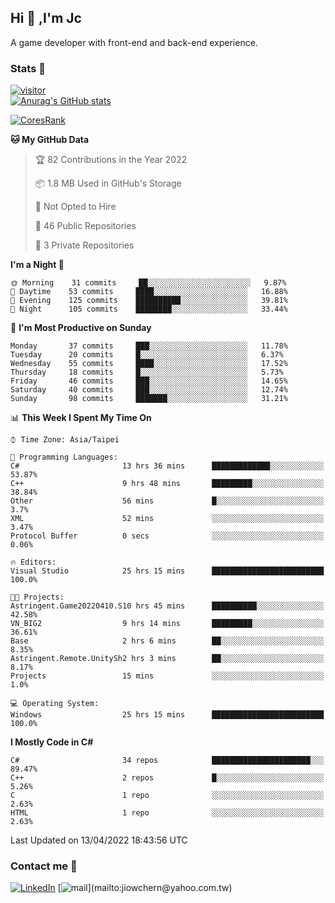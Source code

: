 ## Hi 👋 ,I'm Jc  

A game developer with front-end and back-end experience.  

### Stats  📝
[![visitor](https://visitor-badge.glitch.me/badge?page_id=jiowchern.jiowchern&style=flat-square&color=0088cc)](https://visitor-badge.glitch.me/badge?page_id=jiowchern.jiowchern&style=flat-square&color=0088cc)  
[![Anurag's GitHub stats](https://github-readme-stats.vercel.app/api?username=jiowchern&count_private=true&&show_icons=true)](https://github.com/anuraghazra/github-readme-stats)  
<!-- [![trophy](https://github-profile-trophy.vercel.app/?username=jiowchern)](https://github.com/ryo-ma/github-profile-trophy)   -->
[![CoresRank](https://cr-ss-service.azurewebsites.net/api/ScreenShot?widget=summary&username=jiowchern)](https://cr-ss-service.azurewebsites.net/api/ScreenShot?widget=summary&username=jiowchern)


<!--START_SECTION:waka-->
**🐱 My GitHub Data** 

> 🏆 82 Contributions in the Year 2022
 > 
> 📦 1.8 MB Used in GitHub's Storage 
 > 
> 🚫 Not Opted to Hire
 > 
> 📜 46 Public Repositories 
 > 
> 🔑 3 Private Repositories  
 > 
**I'm a Night 🦉** 

```text
🌞 Morning    31 commits     ██░░░░░░░░░░░░░░░░░░░░░░░   9.87% 
🌆 Daytime    53 commits     ████░░░░░░░░░░░░░░░░░░░░░   16.88% 
🌃 Evening    125 commits    ██████████░░░░░░░░░░░░░░░   39.81% 
🌙 Night      105 commits    ████████░░░░░░░░░░░░░░░░░   33.44%

```
📅 **I'm Most Productive on Sunday** 

```text
Monday       37 commits     ███░░░░░░░░░░░░░░░░░░░░░░   11.78% 
Tuesday      20 commits     █░░░░░░░░░░░░░░░░░░░░░░░░   6.37% 
Wednesday    55 commits     ████░░░░░░░░░░░░░░░░░░░░░   17.52% 
Thursday     18 commits     █░░░░░░░░░░░░░░░░░░░░░░░░   5.73% 
Friday       46 commits     ███░░░░░░░░░░░░░░░░░░░░░░   14.65% 
Saturday     40 commits     ███░░░░░░░░░░░░░░░░░░░░░░   12.74% 
Sunday       98 commits     ███████░░░░░░░░░░░░░░░░░░   31.21%

```


📊 **This Week I Spent My Time On** 

```text
⌚︎ Time Zone: Asia/Taipei

💬 Programming Languages: 
C#                       13 hrs 36 mins      █████████████░░░░░░░░░░░░   53.87% 
C++                      9 hrs 48 mins       █████████░░░░░░░░░░░░░░░░   38.84% 
Other                    56 mins             █░░░░░░░░░░░░░░░░░░░░░░░░   3.7% 
XML                      52 mins             ░░░░░░░░░░░░░░░░░░░░░░░░░   3.47% 
Protocol Buffer          0 secs              ░░░░░░░░░░░░░░░░░░░░░░░░░   0.06%

🔥 Editors: 
Visual Studio            25 hrs 15 mins      █████████████████████████   100.0%

🐱‍💻 Projects: 
Astringent.Game20220410.S10 hrs 45 mins      ██████████░░░░░░░░░░░░░░░   42.58% 
VN_BIG2                  9 hrs 14 mins       █████████░░░░░░░░░░░░░░░░   36.61% 
Base                     2 hrs 6 mins        ██░░░░░░░░░░░░░░░░░░░░░░░   8.35% 
Astringent.Remote.UnitySh2 hrs 3 mins        ██░░░░░░░░░░░░░░░░░░░░░░░   8.17% 
Projects                 15 mins             ░░░░░░░░░░░░░░░░░░░░░░░░░   1.0%

💻 Operating System: 
Windows                  25 hrs 15 mins      █████████████████████████   100.0%

```

**I Mostly Code in C#** 

```text
C#                       34 repos            ██████████████████████░░░   89.47% 
C++                      2 repos             █░░░░░░░░░░░░░░░░░░░░░░░░   5.26% 
C                        1 repo              ░░░░░░░░░░░░░░░░░░░░░░░░░   2.63% 
HTML                     1 repo              ░░░░░░░░░░░░░░░░░░░░░░░░░   2.63%

```



 Last Updated on 13/04/2022 18:43:56 UTC
<!--END_SECTION:waka-->



### Contact me 💬
[![LinkedIn](https://img.shields.io/badge/-JiowchernChen-0077B5?style==flat-square&logo=LinkedIn&logoColor=white)](https://www.linkedin.com/in/jiowchern-chen-4aaa90b7/) [![mail](https://img.shields.io/badge/-jiowchern%40yahoo.com.tw-blueviolet?style=flat-square&logo=yahoo!)](mailto:jiowchern@yahoo.com.tw)    

<!-- [![Linkedin Badge](https://img.shields.io/badge/-LinkedIn-blue?style=flat-square&logo=Linkedin&logoColor=white&link=https://www.linkedin.com/in/jiowchern-chen-4aaa90b7/)](https://www.linkedin.com/in/jiowchern-chen-4aaa90b7/) -->


<!--
**jiowchern/jiowchern** is a ✨ _special_ ✨ repository because its `README.md` (this file) appears on your GitHub profile.

Here are some ideas to get you started:

- 🔭 I’m currently working on ...
- 🌱 I’m currently learning ...
- 👯 I’m looking to collaborate on ...
- 🤔 I’m looking for help with ...
- 💬 Ask me about ...
- 📫 How to reach me: ...
- 😄 Pronouns: ...
- ⚡ Fun fact: ...
-->
